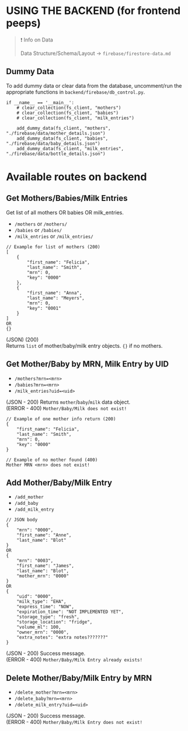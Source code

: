 # USING THE BACKEND (for frontend peeps)

> ❗️ Info on Data
>
> Data Structure/Schema/Layout -> ```firebase/firestore-data.md```

## Dummy Data
To add dummy data or clear data from the database, uncomment/run the appropriate functions in ```backend/firebase/db_control.py```.

```
if __name__ == '__main__':
    # clear_collection(fs_client, "mothers")
    # clear_collection(fs_client, "babies")
    # clear_collection(fs_client, "milk_entries")

    add_dummy_data(fs_client, "mothers", "./firebase/data/mother_details.json")
    add_dummy_data(fs_client, "babies", "./firebase/data/baby_details.json")
    add_dummy_data(fs_client, "milk_entries", "./firebase/data/bottle_details.json")
```


# Available routes on backend

## Get Mothers/Babies/Milk Entries
Get list of all mothers OR babies OR milk_entries.
- ```/mothers``` or ```/mothers/```
- ```/babies``` or ```/babies/```
- ```/milk_entries``` or ```/milk_entries/```
```
// Example for list of mothers (200)
[
    {
        "first_name": "Felicia",
        "last_name": "Smith",
        "mrn": 0,
        "key": "0000"
    },
    {
        "first_name": "Anna",
        "last_name": "Meyers",
        "mrn": 0,
        "key": "0001"
    }
]
OR 
{}
```

(JSON) (200)  
Returns ```list``` of mother/baby/milk entry objects. ```{}``` if no mothers.

## Get Mother/Baby by MRN, Milk Entry by UID

- ```/mothers?mrn=<mrn>```
- ```/babies?mrn=<mrn>```
- ```/milk_entries?uid=<uid>```

(JSON - 200) Returns ```mother```/```baby```/```milk``` data object.  
(ERROR - 400) ```Mother/Baby/Milk does not exist!```

```
// Example of one mother info return (200)
{
    "first_name": "Felicia",
    "last_name": "Smith",
    "mrn": 0,
    "key": "0000"
}
```

```
// Example of no mother found (400)
Mother MRN <mrn> does not exist!
```

## Add Mother/Baby/Milk Entry
- ```/add_mother```
- ```/add_baby```
- ```/add_milk_entry```

```
// JSON body
{
    "mrn": "0000",
    "first_name": "Anne",
    "last_name": "Blot"
}
OR
{
    "mrn": "0003",
    "first_name": "James",
    "last_name": "Blot",
    "mother_mrn": "0000"
}
OR
{
    "uid": "0000",
    "milk_type": "EHA",
    "express_time": "NOW",
    "expiration_time": "NOT IMPLEMENTED YET",
    "storage_type": "fresh",
    "storage_location": "fridge",
    "volume_ml": 100,
    "owner_mrn": "0000",
    "extra_notes": "extra notes???????"
}
```
(JSON - 200) Success message.  
(ERROR - 400) ```Mother/Baby/Milk Entry already exists!```

## Delete Mother/Baby/Milk Entry by MRN
- ```/delete_mother?mrn=<mrn>```
- ```/delete_baby?mrn=<mrn>```
- ```/delete_milk_entry?uid=<uid>```

(JSON - 200) Success message.  
(ERROR - 400) ```Mother/Baby/Milk Entry does not exist!```

